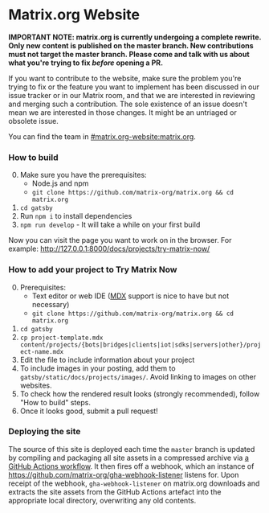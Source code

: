 # Matrix.org Website

**IMPORTANT NOTE: matrix.org is currently undergoing a complete rewrite. Only new content is published on the master branch. New contributions must not target the master branch. Please come and talk with us about what you're trying to fix *before* opening a PR.**

If you want to contribute to the website, make sure the problem you're trying to fix or the feature you want to implement has been discussed in our issue tracker or in our Matrix room, and that we are interested in reviewing and merging such a contribution. The sole existence of an issue doesn't mean we are interested in those changes. It might be an untriaged or obsolete issue.

You can find the team in [#matrix.org-website:matrix.org](https://matrix.to/#/#matrix.org-website:matrix.org).

### How to build

0. Make sure you have the prerequisites:
   - Node.js and npm
   - `git clone https://github.com/matrix-org/matrix.org && cd matrix.org`
1. `cd gatsby`
2. Run `npm i` to install dependencies
3. `npm run develop` - It will take a while on your first build

Now you can visit the page you want to work on in the browser. For example: http://127.0.0.1:8000/docs/projects/try-matrix-now/

### How to add your project to Try Matrix Now

0. Prerequisites:
   - Text editor or web IDE ([MDX](https://mdxjs.com/) support is nice to have
     but not necessary)
   - `git clone https://github.com/matrix-org/matrix.org && cd matrix.org`
1. `cd gatsby`
1. `cp project-template.mdx content/projects/{bots|bridges|clients|iot|sdks|servers|other}/project-name.mdx`
1. Edit the file to include information about your project
1. To include images in your posting, add them to `gatsby/static/docs/projects/images/`. Avoid linking to images on other websites.
1. To check how the rendered result looks (strongly recommended), follow "How to build" steps.
1. Once it looks good, submit a pull request!

### Deploying the site

The source of this site is deployed each time the `master` branch is updated by compiling and packaging all site assets in a compressed
archive via [a GitHub Actions workflow](https://github.com/matrix-org/matrix.org/blob/master/.github/workflows/build-matrix.org.yml).
It then fires off a webhook, which an instance of https://github.com/matrix-org/gha-webhook-listener listens for. Upon receipt of the
webhook, `gha-webhook-listener` on matrix.org downloads and extracts the site assets from the GitHub Actions artefact into the appropriate
local directory, overwriting any old contents.
